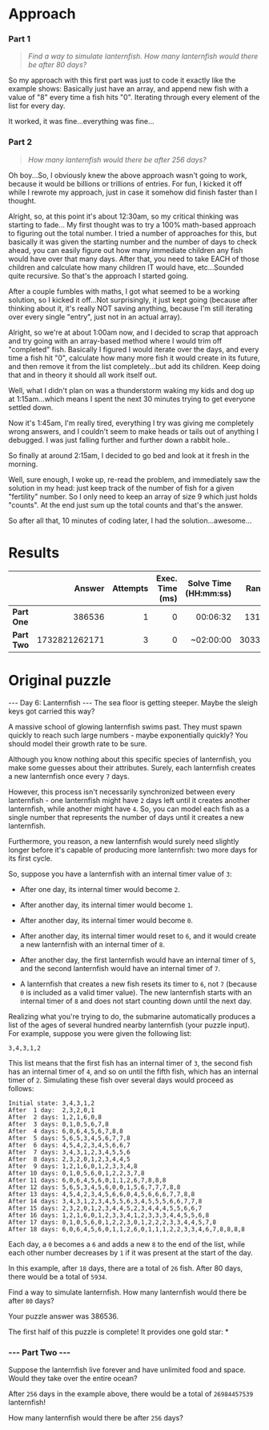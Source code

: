 # Approach
### Part 1
> _Find a way to simulate lanternfish. How many lanternfish would there be after 80 days?_

So my approach with this first part was just to code it exactly like the example shows: Basically just have an array,
and append new fish with a value of "8" every time a fish hits "0". Iterating through every element of the list
for every day.

It worked, it was fine...everything was fine...

### Part 2
> _How many lanternfish would there be after 256 days?_

Oh boy...So, I obviously knew the above approach wasn't going to work, because it would be billions or trillions of
entries. For fun, I kicked it off while I rewrote my approach, just in case it somehow did finish faster than I thought.

Alright, so, at this point it's about 12:30am, so my critical thinking was starting to fade...
My first thought was to try a 100% math-based approach to figuring out the total number. I tried a number of approaches for this,
but basically it was given the starting number and the number of days to check ahead, you can easily figure out how many
immediate children any fish would have over that many days. After that, you need to take EACH of those children and calculate
how many children IT would have, etc...Sounded quite recursive. So that's the approach I started going.

After a couple fumbles with maths, I got what seemed to be a working solution, so I kicked it off...Not surprisingly, it
just kept going (because after thinking about it, it's really NOT saving anything, because I'm still iterating over
every single "entry", just not in an actual array).

Alright, so we're at about 1:00am now, and I decided to scrap that approach and try going with an array-based method where
I would trim off "completed" fish. Basically I figured I would iterate over the days, and every time a fish hit "0", calculate how
many more fish it would create in its future, and then remove it from the list completely...but add its children. Keep doing that
and in theory it should all work itself out.

Well, what I didn't plan on was a thunderstorm waking my kids and dog up at 1:15am...which means I spent the next 30 minutes
trying to get everyone settled down.

Now it's 1:45am, I'm really tired, everything I try was giving me completely wrong answers, and I couldn't seem to make heads or
tails out of anything I debugged. I was just falling further and further down a rabbit hole..

So finally at around 2:15am, I decided to go bed and look at it fresh in the morning.

Well, sure enough, I woke up, re-read the problem, and immediately saw the solution in my head: just keep track of the number
of fish for a given "fertility" number. So I only need to keep an array of size 9 which just holds "counts". At the end
just sum up the total counts and that's the answer.

So after all that, 10 minutes of coding later, I had the solution...awesome...

# Results

|              |        Answer | Attempts | Exec. Time (ms) | Solve Time (HH:mm:ss) |  Rank |
|--------------|--------------:|---------:|----------------:|----------------------:|------:|
| **Part One** |        386536 |        1 |               0 |              00:06:32 |  1313 |
| **Part Two** | 1732821262171 |        3 |               0 |             ~02:00:00 | 30337 |

# Original puzzle

--- Day 6: Lanternfish ---
The sea floor is getting steeper. Maybe the sleigh keys got carried this way?

A massive school of glowing lanternfish swims past. They must spawn quickly to reach such large numbers - maybe exponentially quickly? You should model their growth rate to be sure.

Although you know nothing about this specific species of lanternfish, you make some guesses about their attributes. Surely, each lanternfish creates a new lanternfish once every `7` days.

However, this process isn't necessarily synchronized between every lanternfish - one lanternfish might have `2` days left until it creates another lanternfish, while another might have `4`. So, you can model each fish as a single number that represents the number of days until it creates a new lanternfish.

Furthermore, you reason, a new lanternfish would surely need slightly longer before it's capable of producing more lanternfish: two more days for its first cycle.

So, suppose you have a lanternfish with an internal timer value of `3`:

* After one day, its internal timer would become `2`.
* After another day, its internal timer would become `1`.
* After another day, its internal timer would become `0`.
* After another day, its internal timer would reset to `6`, and it would create a new lanternfish with an internal timer of `8`.
* After another day, the first lanternfish would have an internal timer of `5`, and the second lanternfish would have an internal timer of `7`.

* A lanternfish that creates a new fish resets its timer to `6`, not `7` (because `0` is included as a valid timer value). The new lanternfish starts with an internal timer of `8` and does not start counting down until the next day.

Realizing what you're trying to do, the submarine automatically produces a list of the ages of several hundred nearby lanternfish (your puzzle input). For example, suppose you were given the following list:
```
3,4,3,1,2
```
This list means that the first fish has an internal timer of `3`, the second fish has an internal timer of `4`, and so on until the fifth fish, which has an internal timer of `2`. Simulating these fish over several days would proceed as follows:
```
Initial state: 3,4,3,1,2
After  1 day:  2,3,2,0,1
After  2 days: 1,2,1,6,0,8
After  3 days: 0,1,0,5,6,7,8
After  4 days: 6,0,6,4,5,6,7,8,8
After  5 days: 5,6,5,3,4,5,6,7,7,8
After  6 days: 4,5,4,2,3,4,5,6,6,7
After  7 days: 3,4,3,1,2,3,4,5,5,6
After  8 days: 2,3,2,0,1,2,3,4,4,5
After  9 days: 1,2,1,6,0,1,2,3,3,4,8
After 10 days: 0,1,0,5,6,0,1,2,2,3,7,8
After 11 days: 6,0,6,4,5,6,0,1,1,2,6,7,8,8,8
After 12 days: 5,6,5,3,4,5,6,0,0,1,5,6,7,7,7,8,8
After 13 days: 4,5,4,2,3,4,5,6,6,0,4,5,6,6,6,7,7,8,8
After 14 days: 3,4,3,1,2,3,4,5,5,6,3,4,5,5,5,6,6,7,7,8
After 15 days: 2,3,2,0,1,2,3,4,4,5,2,3,4,4,4,5,5,6,6,7
After 16 days: 1,2,1,6,0,1,2,3,3,4,1,2,3,3,3,4,4,5,5,6,8
After 17 days: 0,1,0,5,6,0,1,2,2,3,0,1,2,2,2,3,3,4,4,5,7,8
After 18 days: 6,0,6,4,5,6,0,1,1,2,6,0,1,1,1,2,2,3,3,4,6,7,8,8,8,8
```
Each day, a `0` becomes a `6` and adds a new `8` to the end of the list, while each other number decreases by `1` if it was present at the start of the day.

In this example, after `18` days, there are a total of `26` fish. After 80 days, there would be a total of `5934`.

Find a way to simulate lanternfish. How many lanternfish would there be after `80` days?

Your puzzle answer was 386536.

The first half of this puzzle is complete! It provides one gold star: *

### --- Part Two ---
Suppose the lanternfish live forever and have unlimited food and space. Would they take over the entire ocean?

After `256` days in the example above, there would be a total of `26984457539` lanternfish!

How many lanternfish would there be after `256` days?
